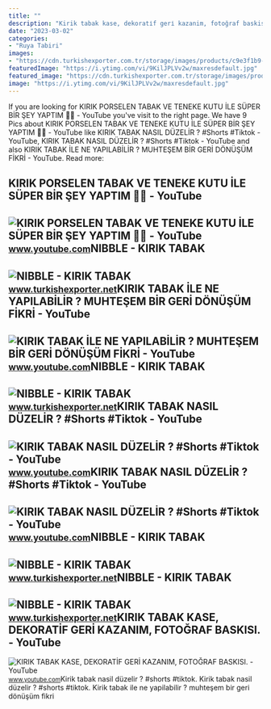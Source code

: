 ```yaml
---
title: ""
description: "Kirik tabak kase, dekorati̇f geri̇ kazanim, fotoğraf baskisi."
date: "2023-03-02"
categories:
- "Ruya Tabiri"
images:
- "https://cdn.turkishexporter.com.tr/storage/images/products/c9e3f1b9-7fc0-44d6-a176-de126793b905.jpg"
featuredImage: "https://i.ytimg.com/vi/9KilJPLVv2w/maxresdefault.jpg"
featured_image: "https://cdn.turkishexporter.com.tr/storage/images/products/c9e3f1b9-7fc0-44d6-a176-de126793b905.jpg"
image: "https://i.ytimg.com/vi/9KilJPLVv2w/maxresdefault.jpg"
---
```


If you are looking for KIRIK PORSELEN TABAK VE TENEKE KUTU İLE SÜPER BİR ŞEY YAPTIM 🤩💯 - YouTube you've visit to the right page. We have 9 Pics about KIRIK PORSELEN TABAK VE TENEKE KUTU İLE SÜPER BİR ŞEY YAPTIM 🤩💯 - YouTube like KIRIK TABAK NASIL DÜZELİR ? #Shorts #Tiktok - YouTube, KIRIK TABAK NASIL DÜZELİR ? #Shorts #Tiktok - YouTube and also KIRIK TABAK İLE NE YAPILABİLİR ? MUHTEŞEM BİR GERİ DÖNÜŞÜM FİKRİ - YouTube. Read more:

KIRIK PORSELEN TABAK VE TENEKE KUTU İLE SÜPER BİR ŞEY YAPTIM 🤩💯 - YouTube
-------------------------------------------------------------------------

 ![KIRIK PORSELEN TABAK VE TENEKE KUTU İLE SÜPER BİR ŞEY YAPTIM 🤩💯 - YouTube](https://i.ytimg.com/vi/mofP0xXmFqA/maxresdefault.jpg) <small>www.youtube.com</small>NIBBLE - KIRIK TABAK
--------------------

 ![NIBBLE - KIRIK TABAK](https://cdn.turkishexporter.com.tr/storage/images/products/c9e3f1b9-7fc0-44d6-a176-de126793b905.jpg) <small>www.turkishexporter.net</small>KIRIK TABAK İLE NE YAPILABİLİR ? MUHTEŞEM BİR GERİ DÖNÜŞÜM FİKRİ - YouTube
--------------------------------------------------------------------------

 ![KIRIK TABAK İLE NE YAPILABİLİR ? MUHTEŞEM BİR GERİ DÖNÜŞÜM FİKRİ - YouTube](https://i.ytimg.com/vi/QXecEAswjUE/maxresdefault.jpg) <small>www.youtube.com</small>NIBBLE - KIRIK TABAK
--------------------

 ![NIBBLE - KIRIK TABAK](https://cdn.turkishexporter.com.tr/storage/images/products/a6571be8-6d4a-44ac-8f35-85c86acdac3c.jpg) <small>www.turkishexporter.net</small>KIRIK TABAK NASIL DÜZELİR ? #Shorts #Tiktok - YouTube
-----------------------------------------------------

 ![KIRIK TABAK NASIL DÜZELİR ? #Shorts #Tiktok - YouTube](https://i.ytimg.com/vi/9KilJPLVv2w/maxres2.jpg?sqp=-oaymwEoCIAKENAF8quKqQMcGADwAQH4Ac4FgAKACooCDAgAEAEYfyBIKCowDw==&rs=AOn4CLDOXRvb8gf7HnnFx-R8CgQ47cSn6w) <small>www.youtube.com</small>KIRIK TABAK NASIL DÜZELİR ? #Shorts #Tiktok - YouTube
-----------------------------------------------------

 ![KIRIK TABAK NASIL DÜZELİR ? #Shorts #Tiktok - YouTube](https://i.ytimg.com/vi/9KilJPLVv2w/maxresdefault.jpg) <small>www.youtube.com</small>NIBBLE - KIRIK TABAK
--------------------

 ![NIBBLE - KIRIK TABAK](https://cdn.turkishexporter.com.tr/storage/images/products/2d4af1f7-e96a-45de-9e77-2672761da796.jpg) <small>www.turkishexporter.net</small>NIBBLE - KIRIK TABAK
--------------------

 ![NIBBLE - KIRIK TABAK](https://cdn.turkishexporter.com.tr/storage/images/products/07131907-bd28-492b-a007-7d8adb013e42.jpg) <small>www.turkishexporter.net</small>KIRIK TABAK KASE, DEKORATİF GERİ KAZANIM, FOTOĞRAF BASKISI. - YouTube
---------------------------------------------------------------------

 ![KIRIK TABAK KASE, DEKORATİF GERİ KAZANIM, FOTOĞRAF BASKISI. - YouTube](https://i.ytimg.com/vi/y_S4EGSJUFo/maxresdefault.jpg) <small>www.youtube.com</small>Kirik tabak nasil düzeli̇r ? #shorts #tiktok. Kirik tabak nasil düzeli̇r ? #shorts #tiktok. Kirik tabak i̇le ne yapilabi̇li̇r ? muhteşem bi̇r geri̇ dönüşüm fi̇kri̇
